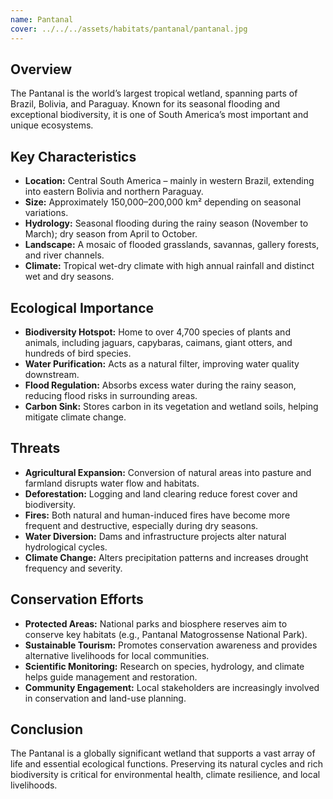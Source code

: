```yaml
---
name: Pantanal
cover: ../../../assets/habitats/pantanal/pantanal.jpg
---
```

## Overview
The Pantanal is the world’s largest tropical wetland, spanning parts of Brazil, Bolivia, and Paraguay. Known for its seasonal flooding and exceptional biodiversity, it is one of South America’s most important and unique ecosystems.

## Key Characteristics
- **Location:** Central South America – mainly in western Brazil, extending into eastern Bolivia and northern Paraguay.
- **Size:** Approximately 150,000–200,000 km² depending on seasonal variations.
- **Hydrology:** Seasonal flooding during the rainy season (November to March); dry season from April to October.
- **Landscape:** A mosaic of flooded grasslands, savannas, gallery forests, and river channels.
- **Climate:** Tropical wet-dry climate with high annual rainfall and distinct wet and dry seasons.

## Ecological Importance
- **Biodiversity Hotspot:** Home to over 4,700 species of plants and animals, including jaguars, capybaras, caimans, giant otters, and hundreds of bird species.
- **Water Purification:** Acts as a natural filter, improving water quality downstream.
- **Flood Regulation:** Absorbs excess water during the rainy season, reducing flood risks in surrounding areas.
- **Carbon Sink:** Stores carbon in its vegetation and wetland soils, helping mitigate climate change.

## Threats
- **Agricultural Expansion:** Conversion of natural areas into pasture and farmland disrupts water flow and habitats.
- **Deforestation:** Logging and land clearing reduce forest cover and biodiversity.
- **Fires:** Both natural and human-induced fires have become more frequent and destructive, especially during dry seasons.
- **Water Diversion:** Dams and infrastructure projects alter natural hydrological cycles.
- **Climate Change:** Alters precipitation patterns and increases drought frequency and severity.

## Conservation Efforts
- **Protected Areas:** National parks and biosphere reserves aim to conserve key habitats (e.g., Pantanal Matogrossense National Park).
- **Sustainable Tourism:** Promotes conservation awareness and provides alternative livelihoods for local communities.
- **Scientific Monitoring:** Research on species, hydrology, and climate helps guide management and restoration.
- **Community Engagement:** Local stakeholders are increasingly involved in conservation and land-use planning.

## Conclusion
The Pantanal is a globally significant wetland that supports a vast array of life and essential ecological functions. Preserving its natural cycles and rich biodiversity is critical for environmental health, climate resilience, and local livelihoods.
